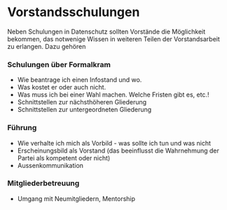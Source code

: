 # Vorstandsschulungen

Neben Schulungen in Datenschutz sollten Vorstände die Möglichkeit bekommen, das notwenige Wissen in weiteren Teilen der Vorstandsarbeit zu erlangen. Dazu gehören

### Schulungen über Formalkram

* Wie beantrage ich einen Infostand und wo.
* Was kostet er oder auch nicht.
* Was muss ich bei einer Wahl machen. Welche Fristen gibt es, etc.!
* Schnittstellen zur nächsthöheren Gliederung
* Schnittstellen zur untergeordneten Gliederung

### Führung

* Wie verhalte ich mich als Vorbild - was sollte ich tun und was nicht
* Erscheinungsbild als Vorstand \(das beeinflusst die Wahrnehmung der Partei als kompetent oder nicht\)
* Aussenkommunikation

### Mitgliederbetreuung

* Umgang mit Neumitgliedern, Mentorship

